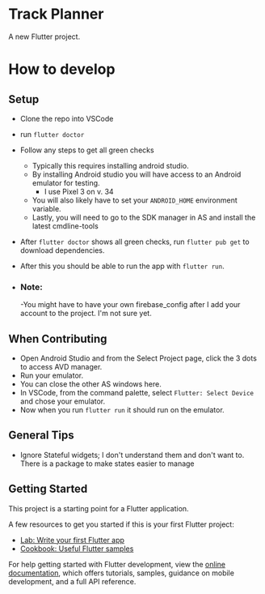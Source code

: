 # Track Planner

A new Flutter project.

# How to develop
## Setup
- Clone the repo into VSCode
- run `flutter doctor`
- Follow any steps to get all green checks
    - Typically this requires installing android studio.
    - By installing Android studio you will have access to an Android emulator for testing.
        - I use Pixel 3 on v. 34
    - You will also likely have to set your `ANDROID_HOME` environment variable.
    - Lastly, you will need to go to the SDK manager in AS and install the latest cmdline-tools
- After `flutter doctor` shows all green checks, run `flutter pub get` to download dependencies.
- After this you should be able to run the app with `flutter run`.

- ### Note:
    -You might have to have your own firebase_config after I add your account to the project. I'm not sure yet.

## When Contributing
- Open Android Studio and from the Select Project page, click the 3 dots to access AVD manager.
- Run your emulator.
- You can close the other AS windows here.
- In VSCode, from the command palette, select `Flutter: Select Device` and chose your emulator.
- Now when you run `flutter run` it should run on the emulator.

## General Tips
- Ignore Stateful widgets; I don't understand them and don't want to. There is a package to make states easier to manage

## Getting Started

This project is a starting point for a Flutter application.

A few resources to get you started if this is your first Flutter project:

- [Lab: Write your first Flutter app](https://docs.flutter.dev/get-started/codelab)
- [Cookbook: Useful Flutter samples](https://docs.flutter.dev/cookbook)

For help getting started with Flutter development, view the
[online documentation](https://docs.flutter.dev/), which offers tutorials,
samples, guidance on mobile development, and a full API reference.
